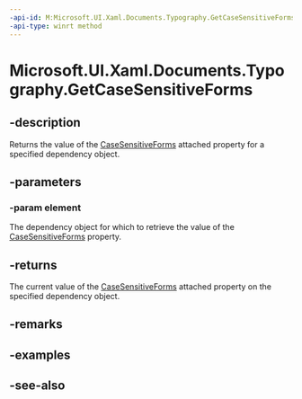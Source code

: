 ```yaml
---
-api-id: M:Microsoft.UI.Xaml.Documents.Typography.GetCaseSensitiveForms(Microsoft.UI.Xaml.DependencyObject)
-api-type: winrt method
---
```


<!-- Method syntax
public bool GetCaseSensitiveForms(Windows.UI.Xaml.DependencyObject element)
-->

# Microsoft.UI.Xaml.Documents.Typography.GetCaseSensitiveForms

## -description
Returns the value of the [CaseSensitiveForms](/uwp/api/microsoft.ui.xaml.documents.typography#xaml-attached-properties) attached property for a specified dependency object.

## -parameters
### -param element
The dependency object for which to retrieve the value of the [CaseSensitiveForms](/uwp/api/microsoft.ui.xaml.documents.typography#xaml-attached-properties) property.

## -returns
The current value of the [CaseSensitiveForms](/uwp/api/microsoft.ui.xaml.documents.typography#xaml-attached-properties) attached property on the specified dependency object.

## -remarks

## -examples

## -see-also
